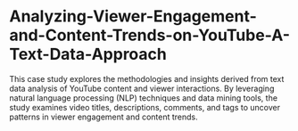 # Analyzing-Viewer-Engagement-and-Content-Trends-on-YouTube-A-Text-Data-Approach
This case study explores the methodologies and insights derived from text data analysis of YouTube content and viewer interactions. By leveraging natural language processing (NLP) techniques and data mining tools, the study examines video titles, descriptions, comments, and tags to uncover patterns in viewer engagement and content trends.
